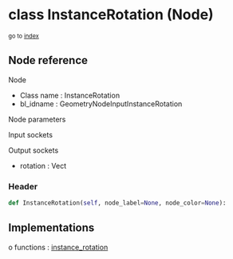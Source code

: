 # class InstanceRotation (Node)

<sub>go to [index](/docs/index.md)</sub>

## Node reference

Node
 - Class name : InstanceRotation
 - bl_idname : GeometryNodeInputInstanceRotation

Node parameters

Input sockets

Output sockets
 - rotation : Vect

### Header

``` python
def InstanceRotation(self, node_label=None, node_color=None):
```

## Implementations

o functions : [instance_rotation](/docs/GeoNodes_classes/instance_rotation.md)

